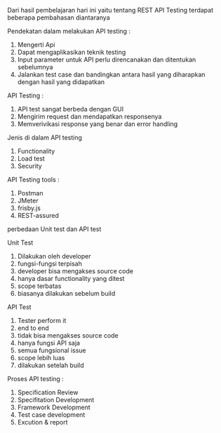 Dari hasil pembelajaran hari ini yaitu tentang REST API Testing terdapat beberapa pembahasan diantaranya

Pendekatan dalam melakukan API testing :
1. Mengerti Api
2. Dapat mengaplikasikan teknik testing
3. Input parameter untuk API perlu direncanakan dan ditentukan sebelumnya
4. Jalankan test case dan bandingkan antara hasil yang diharapkan dengan hasil yang didapatkan

API Testing :
1. API test sangat berbeda dengan GUI
2. Mengirim request dan mendapatkan responsenya
3. Memverivikasi response yang benar dan error handling

Jenis di dalam API testing
1. Functionality
2. Load test
3. Security

API Testing tools :
1. Postman
2. JMeter
3. frisby.js
4. REST-assured

perbedaan Unit test dan API test

Unit Test
1. Dilakukan oleh developer
2. fungsi-fungsi terpisah
3. developer bisa mengakses source code
4. hanya dasar functionality yang ditest
5. scope terbatas
6. biasanya dilakukan sebelum build

API Test
1. Tester perform it
2. end to end
3. tidak bisa mengakses source code
4. hanya fungsi API saja
5. semua fungsional issue
6. scope lebih luas
7. dilakukan setelah build

Proses API testing :
1. Specification Review
2. Specifitation Development
3. Framework Development
4. Test case development
5. Excution & report


